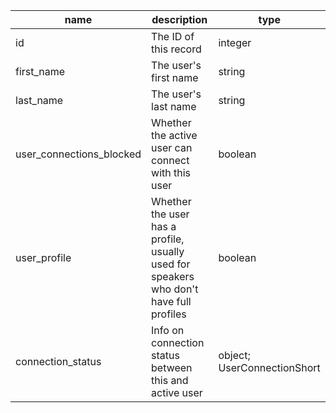 | name                     | description                                                                            | type                        |
|--------------------------|----------------------------------------------------------------------------------------|-----------------------------|
| id                       | The ID of this record                                                                  | integer                     |
| first_name               | The user's first name                                                                  | string                      |
| last_name                | The user's last name                                                                   | string                      |
| user_connections_blocked | Whether the active user can connect with this user                                     | boolean                     |
| user_profile             | Whether the user has a profile, usually used for speakers who don't have full profiles | boolean                     |
| connection_status        | Info on connection status between this and active user                                 | object; UserConnectionShort |